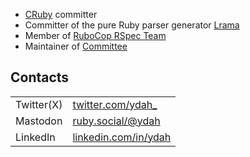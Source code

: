 - [CRuby](https://github.com/ruby/ruby) committer
- Committer of the pure Ruby parser generator [Lrama](https://github.com/ruby/lrama)
- Member of [RuboCop RSpec Team](https://github.com/orgs/rubocop/people)
- Maintainer of [Committee](https://github.com/interagent/committee)

## Contacts

 <table>
    <tr>
      <td>Twitter(X)</td>
      <td><a href="https://x.com/ydah_">twitter.com/ydah_</a></td>
    </tr>
    <tr>
      <td>Mastodon</td>
      <td><a href="https://ruby.social/@ydah">ruby.social/@ydah</a></td>
    </tr>
    <tr>
      <td>LinkedIn</td>
      <td><a href="https://www.linkedin.com/in/ydah/">linkedin.com/in/ydah</a></td>
    </tr>
 </table>
